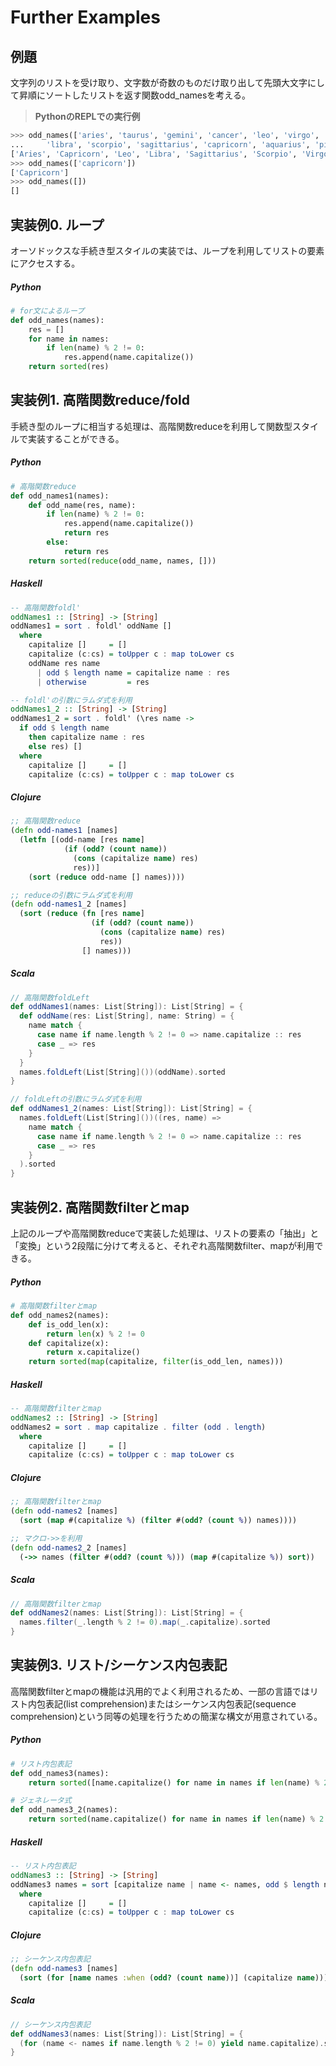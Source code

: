 Further Examples
================

## 例題
文字列のリストを受け取り、文字数が奇数のものだけ取り出して先頭大文字にして昇順にソートしたリストを返す関数odd_namesを考える。

> __PythonのREPLでの実行例__

```python
>>> odd_names(['aries', 'taurus', 'gemini', 'cancer', 'leo', 'virgo',
...     'libra', 'scorpio', 'sagittarius', 'capricorn', 'aquarius', 'pisces'])
['Aries', 'Capricorn', 'Leo', 'Libra', 'Sagittarius', 'Scorpio', 'Virgo']
>>> odd_names(['capricorn'])
['Capricorn']
>>> odd_names([])
[]
```


## 実装例0. ループ
オーソドックスな手続き型スタイルの実装では、ループを利用してリストの要素にアクセスする。

##### Python

```python
# for文によるループ
def odd_names(names):
    res = []
    for name in names:
        if len(name) % 2 != 0:
            res.append(name.capitalize())
    return sorted(res)
```


## 実装例1. 高階関数reduce/fold
手続き型のループに相当する処理は、高階関数reduceを利用して関数型スタイルで実装することができる。

##### Python

```python
# 高階関数reduce
def odd_names1(names):
    def odd_name(res, name):
        if len(name) % 2 != 0:
            res.append(name.capitalize())
            return res
        else:
            return res
    return sorted(reduce(odd_name, names, []))
```

##### Haskell

```haskell
-- 高階関数foldl'
oddNames1 :: [String] -> [String]
oddNames1 = sort . foldl' oddName []
  where
    capitalize []     = []
    capitalize (c:cs) = toUpper c : map toLower cs
    oddName res name
      | odd $ length name = capitalize name : res
      | otherwise         = res

-- foldl'の引数にラムダ式を利用
oddNames1_2 :: [String] -> [String]
oddNames1_2 = sort . foldl' (\res name ->
  if odd $ length name
    then capitalize name : res
    else res) []
  where
    capitalize []     = []
    capitalize (c:cs) = toUpper c : map toLower cs
```

##### Clojure

```clojure
;; 高階関数reduce
(defn odd-names1 [names]
  (letfn [(odd-name [res name]
            (if (odd? (count name))
              (cons (capitalize name) res)
              res))]
    (sort (reduce odd-name [] names))))

;; reduceの引数にラムダ式を利用
(defn odd-names1_2 [names]
  (sort (reduce (fn [res name]
                  (if (odd? (count name))
                    (cons (capitalize name) res)
                    res))
                [] names)))
```

##### Scala

```scala
// 高階関数foldLeft
def oddNames1(names: List[String]): List[String] = {
  def oddName(res: List[String], name: String) = {
    name match {
      case name if name.length % 2 != 0 => name.capitalize :: res
      case _ => res
    }
  }
  names.foldLeft(List[String]())(oddName).sorted
}

// foldLeftの引数にラムダ式を利用
def oddNames1_2(names: List[String]): List[String] = {
  names.foldLeft(List[String]())((res, name) =>
    name match {
      case name if name.length % 2 != 0 => name.capitalize :: res
      case _ => res
    }
  ).sorted
}
```


## 実装例2. 高階関数filterとmap
上記のループや高階関数reduceで実装した処理は、リストの要素の「抽出」と「変換」という2段階に分けて考えると、それぞれ高階関数filter、mapが利用できる。

##### Python

```python
# 高階関数filterとmap
def odd_names2(names):
    def is_odd_len(x):
        return len(x) % 2 != 0
    def capitalize(x):
        return x.capitalize()
    return sorted(map(capitalize, filter(is_odd_len, names)))
```

##### Haskell

```haskell
-- 高階関数filterとmap
oddNames2 :: [String] -> [String]
oddNames2 = sort . map capitalize . filter (odd . length)
  where
    capitalize []     = []
    capitalize (c:cs) = toUpper c : map toLower cs
```

##### Clojure

```clojure
;; 高階関数filterとmap
(defn odd-names2 [names]
  (sort (map #(capitalize %) (filter #(odd? (count %)) names))))

;; マクロ->>を利用
(defn odd-names2_2 [names]
  (->> names (filter #(odd? (count %))) (map #(capitalize %)) sort))
```

##### Scala

```scala
// 高階関数filterとmap
def oddNames2(names: List[String]): List[String] = {
  names.filter(_.length % 2 != 0).map(_.capitalize).sorted
}
```


## 実装例3. リスト/シーケンス内包表記
高階関数filterとmapの機能は汎用的でよく利用されるため、一部の言語ではリスト内包表記(list comprehension)またはシーケンス内包表記(sequence comprehension)という同等の処理を行うための簡潔な構文が用意されている。

##### Python

```python
# リスト内包表記
def odd_names3(names):
    return sorted([name.capitalize() for name in names if len(name) % 2 != 0])

# ジェネレータ式
def odd_names3_2(names):
    return sorted(name.capitalize() for name in names if len(name) % 2 != 0)
```

##### Haskell

```haskell
-- リスト内包表記
oddNames3 :: [String] -> [String]
oddNames3 names = sort [capitalize name | name <- names, odd $ length name]
  where
    capitalize []     = []
    capitalize (c:cs) = toUpper c : map toLower cs
```

##### Clojure

```clojure
;; シーケンス内包表記
(defn odd-names3 [names]
  (sort (for [name names :when (odd? (count name))] (capitalize name))))
```

##### Scala

```scala
// シーケンス内包表記
def oddNames3(names: List[String]): List[String] = {
  (for (name <- names if name.length % 2 != 0) yield name.capitalize).sorted
}
```
